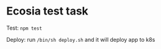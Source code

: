 # Ecosia test task

Test: `npm test`

Deploy: run `/bin/sh deploy.sh` and it will deploy app to k8s
